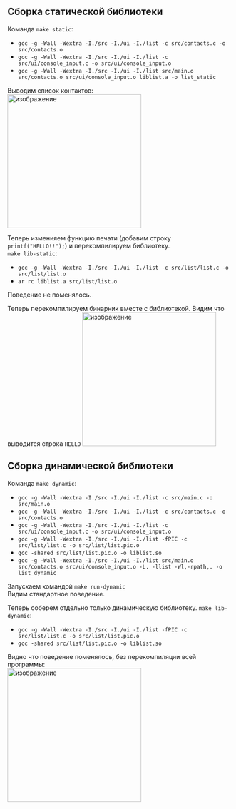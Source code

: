 ## Сборка статической библиотеки
Команда `make static`:
- `gcc -g -Wall -Wextra -I./src -I./ui -I./list -c src/contacts.c -o src/contacts.o`
- `gcc -g -Wall -Wextra -I./src -I./ui -I./list -c src/ui/console_input.c -o src/ui/console_input.o`
- `gcc -g -Wall -Wextra -I./src -I./ui -I./list src/main.o src/contacts.o src/ui/console_input.o liblist.a -o list_static`

Выводим список контактов:  
<img width="300" height="300" alt="изображение" src="https://github.com/user-attachments/assets/d9d31cca-0c28-4c26-9a45-d1599d7e208b" />


Теперь изменияем функцию печати (добавим строку `printf("HELLO!!");`) и перекомпилируем библиотеку.  
`make lib-static`:
- `gcc -g -Wall -Wextra -I./src -I./ui -I./list -c src/list/list.c -o src/list/list.o`
- `ar rc liblist.a src/list/list.o`

Поведение не поменялось.

Теперь перекомпилируем бинарник вместе с библиотекой.
Видим что выводится строка `HELLO`
<img width="300" height="300" alt="изображение" src="https://github.com/user-attachments/assets/a827344b-3a05-40d1-96a3-f43b392035f1" />

## Сборка динамической библиотеки
Команда `make dynamic`:  
- `gcc -g -Wall -Wextra -I./src -I./ui -I./list -c src/main.c -o src/main.o`
- `gcc -g -Wall -Wextra -I./src -I./ui -I./list -c src/contacts.c -o src/contacts.o`
- `gcc -g -Wall -Wextra -I./src -I./ui -I./list -c src/ui/console_input.c -o src/ui/console_input.o`
- `gcc -g -Wall -Wextra -I./src -I./ui -I./list -fPIC -c src/list/list.c -o src/list/list.pic.o`
- `gcc -shared src/list/list.pic.o -o liblist.so`
- `gcc -g -Wall -Wextra -I./src -I./ui -I./list src/main.o src/contacts.o src/ui/console_input.o -L. -llist -Wl,-rpath,. -o list_dynamic`

Запускаем командой `make run-dynamic`  
Видим стандартное поведение.

Теперь соберем отдельно только динамическую библиотеку.
`make lib-dynamic`:
- `gcc -g -Wall -Wextra -I./src -I./ui -I./list -fPIC -c src/list/list.c -o src/list/list.pic.o`
- `gcc -shared src/list/list.pic.o -o liblist.so`

Видно что поведение поменялось, без перекомпиляции всей программы:  
<img width="300" height="300" alt="изображение" src="https://github.com/user-attachments/assets/e3b9e220-2544-400f-8575-ccebabaaeea6" />
